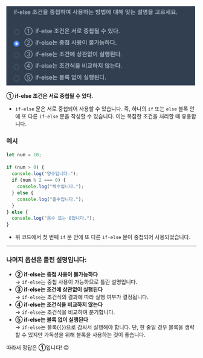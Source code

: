 <!-- ![Screenshot 2025-01-27 at 9.44.14 AM.png](../../images/Screenshot%202025-01-27%20at%209.44.14%20AM.png) -->

<img src="../../images/Screenshot%202025-01-27%20at%209.44.14%20AM.png" width="500">

**① if-else 조건은 서로 중첩될 수 있다.**

- `if-else` 문은 서로 중첩되어 사용할 수 있습니다. 즉, 하나의 `if` 또는 `else` 블록 안에 또 다른 `if-else` 문을 작성할 수 있습니다. 이는 복잡한 조건을 처리할 때 유용합니다.

### 예시

```javascript
let num = 10;

if (num > 0) {
  console.log("양수입니다.");
  if (num % 2 === 0) {
    console.log("짝수입니다.");
  } else {
    console.log("홀수입니다.");
  }
} else {
  console.log("음수 또는 0입니다.");
}
```

- 위 코드에서 첫 번째 `if` 문 안에 또 다른 `if-else` 문이 중첩되어 사용되었습니다.

---

### 나머지 옵션은 틀린 설명입니다:

- **② if-else는 중첩 사용이 불가능하다**  
  → `if-else`는 중첩 사용이 가능하므로 틀린 설명입니다.
- **③ if-else는 조건에 상관없이 실행된다**  
  → `if-else`는 조건식의 결과에 따라 실행 여부가 결정됩니다.
- **④ if-else는 조건식을 비교하지 않는다**  
  → `if-else`는 조건식을 비교하여 분기합니다.
- **⑤ if-else는 블록 없이 실행된다**  
  → `if-else`는 블록(`{}`)으로 감싸서 실행해야 합니다. 단, 한 줄일 경우 블록을 생략할 수 있지만 가독성을 위해 블록을 사용하는 것이 좋습니다.

따라서 정답은 **①**입니다! 😊
